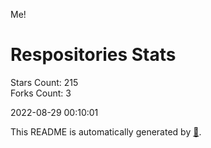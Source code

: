 Me!

# Respositories Stats
Stars Count: 215  
Forks Count: 3

2022-08-29 00:10:01  

This README is automatically generated by [🐰](https://github.com/rnitta/rnitta).
